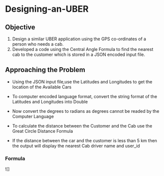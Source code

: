 # Designing-an-UBER
## Objective
1.	Design a similar UBER application using the GPS co-ordinates of a person who needs a cab. 
2.	Developed a code using the Central Angle Formula to find the nearest cab to the customer which is stored in a JSON encoded input file.

## Approaching the Problem
* Using the JSON input file,use the Latitudes and Longitudes to get the location of the Available Cars
- To computer encoded language format, convert the string format of the Latitudes and Longitudes into Double
+ Now convert the degrees to radians as degrees cannot be readed by the Computer Language
- To calculate the distance between the Customer and the Cab use the Great Circle Distance Formula
+ If the distance between the car and the customer is less than 5 km then the output will display the nearest Cab driver name and user_id

### Formula
![]
